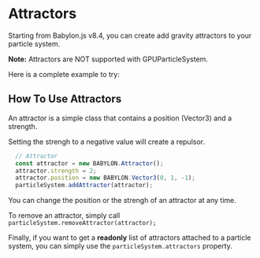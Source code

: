 # Attractors

Starting from Babylon.js v8.4, you can create add gravity attractors to your particle system.

**Note:** Attractors are NOT supported with GPUParticleSystem.

Here is a complete example to try:

<Playground id="#DEZ79M#40" title="Attractors" description="Complete example of attractors."/>

## How To Use Attractors

An attractor is a simple class that contains a position (Vector3) and a strength.

Setting the strengh to a negative value will create a repulsor.

```javascript
  // Attractor
  const attractor = new BABYLON.Attractor();
  attractor.strength = 2;
  attractor.position = new BABYLON.Vector3(0, 1, -1);        
  particleSystem.addAttractor(attractor);
```

You can change the position or the strengh of an attractor at any time.

To remove an attractor, simply call ```particleSystem.removeAttractor(attractor);```

Finally, if you want to get a **readonly** list of attractors attached to a particle system, you can simply use the ```particleSystem.attractors``` property.
